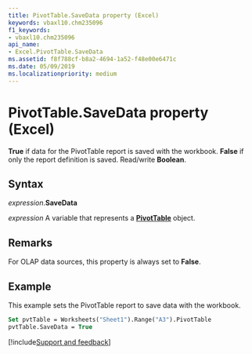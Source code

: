 ```yaml
---
title: PivotTable.SaveData property (Excel)
keywords: vbaxl10.chm235096
f1_keywords:
- vbaxl10.chm235096
api_name:
- Excel.PivotTable.SaveData
ms.assetid: f8f788cf-b8a2-4694-1a52-f48e00e6471c
ms.date: 05/09/2019
ms.localizationpriority: medium
---
```



# PivotTable.SaveData property (Excel)

**True** if data for the PivotTable report is saved with the workbook. **False** if only the report definition is saved. Read/write **Boolean**.


## Syntax

_expression_.**SaveData**

_expression_ A variable that represents a **[PivotTable](Excel.PivotTable.md)** object.


## Remarks

For OLAP data sources, this property is always set to **False**.


## Example

This example sets the PivotTable report to save data with the workbook.

```vb
Set pvtTable = Worksheets("Sheet1").Range("A3").PivotTable 
pvtTable.SaveData = True
```



[!include[Support and feedback](~/includes/feedback-boilerplate.md)]